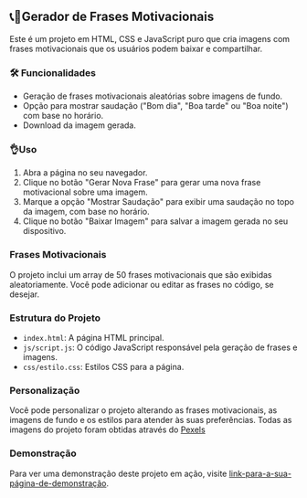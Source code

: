 ## 📞💪Gerador de Frases Motivacionais

Este é um projeto em HTML, CSS e JavaScript puro que cria imagens com frases motivacionais que os usuários podem baixar e compartilhar. 

### 🛠 Funcionalidades

- Geração de frases motivacionais aleatórias sobre imagens de fundo.
- Opção para mostrar saudação ("Bom dia", "Boa tarde" ou "Boa noite") com base no horário.
- Download da imagem gerada.


### 👌Uso

1. Abra a página no seu navegador.
2. Clique no botão "Gerar Nova Frase" para gerar uma nova frase motivacional sobre uma imagem.
3. Marque a opção "Mostrar Saudação" para exibir uma saudação no topo da imagem, com base no horário.
4. Clique no botão "Baixar Imagem" para salvar a imagem gerada no seu dispositivo.

### Frases Motivacionais

O projeto inclui um array de 50 frases motivacionais que são exibidas aleatoriamente. Você pode adicionar ou editar as frases no código, se desejar.

### Estrutura do Projeto

- `index.html`: A página HTML principal.
- `js/script.js`: O código JavaScript responsável pela geração de frases e imagens.
- `css/estilo.css`: Estilos CSS para a página.

### Personalização

Você pode personalizar o projeto alterando as frases motivacionais, as imagens de fundo e os estilos para atender às suas preferências.
Todas as imagens do projeto foram obtidas através do [Pexels](https://www.pexels.com/search/mobile%20wallpaper/)

### Demonstração

Para ver uma demonstração deste projeto em ação, visite [link-para-a-sua-página-de-demonstração](#).
